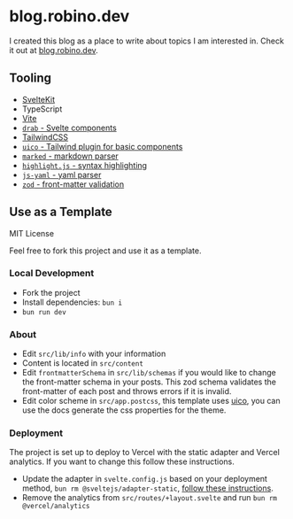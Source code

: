 # blog.robino.dev

I created this blog as a place to write about topics I am interested in. Check it out at [blog.robino.dev](https://blog.robino.dev/).

## Tooling

- [SvelteKit](https://kit.svelte.dev)
- TypeScript
- [Vite](https://github.com/vitejs/vite/tree/main/#readme)
- [`drab` - Svelte components](https://drab.robino.dev)
- [TailwindCSS](https://tailwindcss.com/)
- [`uico` - Tailwind plugin for basic components](https://uico.robino.dev)
- [`marked` - markdown parser](https://marked.js.org/)
- [`highlight.js` - syntax highlighting](https://highlightjs.org)
- [`js-yaml` - yaml parser](https://github.com/nodeca/js-yaml#readme)
- [`zod` - front-matter validation](https://zod.dev)

## Use as a Template

MIT License

Feel free to fork this project and use it as a template.

### Local Development

- Fork the project
- Install dependencies: `bun i`
- `bun run dev`

### About

- Edit `src/lib/info` with your information
- Content is located in `src/content`
- Edit `frontmatterSchema` in `src/lib/schemas` if you would like to change the front-matter schema in your posts. This zod schema validates the front-matter of each post and throws errors if it is invalid.
- Edit color scheme in `src/app.postcss`, this template uses [uico](https://uico.robino.dev), you can use the docs generate the css properties for the theme.

### Deployment

The project is set up to deploy to Vercel with the static adapter and Vercel analytics. If you want to change this follow these instructions.

- Update the adapter in `svelte.config.js` based on your deployment method, `bun rm @sveltejs/adapter-static`, [follow these instructions](https://kit.svelte.dev/docs/adapters).
- Remove the analytics from `src/routes/+layout.svelte` and run `bun rm @vercel/analytics`
